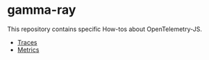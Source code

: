 # gamma-ray

This repository contains specific How-tos about OpenTelemetry-JS.

* [Traces](./traces/README.md)
* [Metrics](./metrics/README.md)

